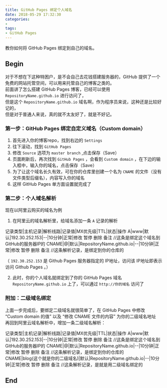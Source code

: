 ```yaml
---
title: GitHub Pages 绑定个人域名
date: 2018-05-29 17:32:30
categories: 
- 
tags:  
- GitHub Pages
---
```

教你如何将 GitHub Pages 绑定到自己的域名。
<!-- more -->

## Begin
对于不想在下这种特困户，是不会自己去花钱搭建服务器的，GitHub 提供了一个免费的网站托管空间，可以用来托管自己的博客之类的。  
前面讲了怎么搭建 GitHub Pages 博客，已经可以使用 `RepositoryName.github.io` 进行访问了，  
但是这个 `RepositoryName.github.io` 域名啊，作为程序员来说，这种还是比较好记的，  
但是对于普通人来说，真的就不太友好了，就是不好记。  

### 第一步：GitHub Pages 绑定自定义域名（Custom domain）
1. 首先进入你的博客repo，找到右边的 `Settings`  
2. 往下滚动，找到 `GitHub Pages`  
3. 修改 `Source` 选项为 `master branch` ,点击保存（Save）  
4. 页面刷新后，再次找到 `GitHub Pages` ，会看到 `Custom domain` ，在下边的输入框中，输入你的域名，点击保存（Save）
5. 为了让这个域名长久有效，可在你的仓库里创建一个名为 `CNAME` 的文件（没有文件类型后缀名），内容写入你的域名
6. 这样 GitHub Pages 单方面设置就完成了

### 第二步：个人域名解析
现在以阿里云购买的域名为例  
1. 在阿里云的域名解析里，给域名添加一条 `A` 记录的解析  

记录类型|主机记录|解析线路|记录值|MX优先级|TTL|状态|操作
A|www|默认|192.30.252.153|--|10分钟|正常|修改 暂停 删除 备注					//这条是绑定这个域名到GitHub的服务器IP的
CNAME|@|默认|RepositoryName.github.io|--|10分钟|正常|修改 暂停 删除 备注		//这条解析记录，是绑定到你的仓库的  

（ `192.30.252.153` 是 Github Pages 服务器指定的 IP地址，访问该 IP地址即表示访问 Github Pages 。）  

2. 此时，你的个人域名就绑定到了你的 GitHub Pages 域名 `RepositoryName.github.io` 上了，可以通过 `http://你的域名` 访问了

### 附加：二级域名绑定
上面一步完成后，要绑定二级域名就很简单了，在 GitHub Pages 中修改 “Custom domain 的值” 以及 “修改 CNAME 文件的内容” 为你的二级域名地址  
再回到阿里云域名解析中，增加一条二级域名解析：  

记录类型|主机记录|解析线路|记录值|MX优先级|TTL|状态|操作
A|www|默认|192.30.252.153|--|10分钟|正常|修改 暂停 删除 备注					//这条是绑定这个域名到GitHub的服务器IP的
CNAME|@|默认|RepositoryName.github.io|--|10分钟|正常|修改 暂停 删除 备注		//这条解析记录，是绑定到你的仓库的  
CNAME|blog(这个就是你的二级域名)|默认|RepositoryName.github.io|--|10分钟|正常|修改 暂停 删除 备注		//这条解析记录，是就是用二级域名绑定的  

## End